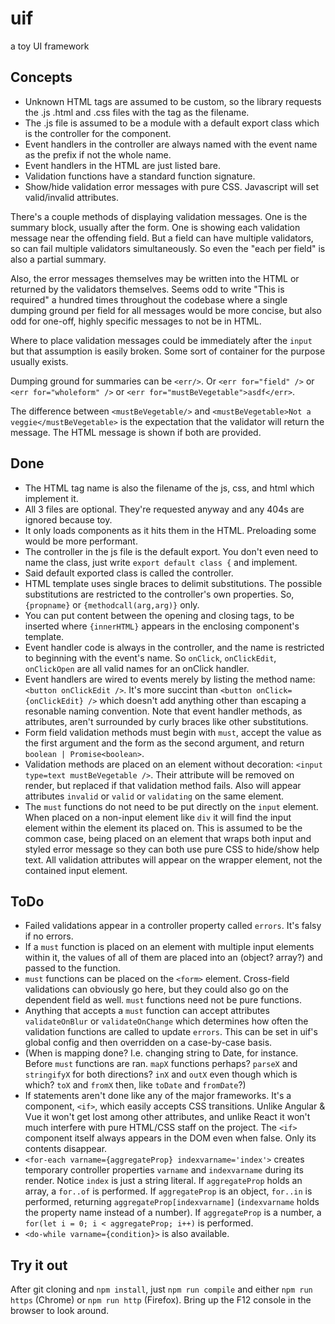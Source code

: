 # uif
a toy UI framework

## Concepts

* Unknown HTML tags are assumed to be custom, so the library requests the .js .html and .css files with the tag as the filename. 
* The .js file is assumed to be a module with a default export class which is the controller for the component.
* Event handlers in the controller are always named with the event name as the prefix if not the whole name.
* Event handlers in the HTML are just listed bare.  
* Validation functions have a standard function signature.
* Show/hide validation error messages with pure CSS. Javascript will set valid/invalid attributes.

There's a couple methods of displaying validation messages.  One is the summary block, usually after the form.  One is showing each validation message near the offending field.  But a field can have multiple validators, so can fail multiple validators simultaneously.  So even the "each per field" is also a partial summary.  

Also, the error messages themselves may be written into the HTML or returned by the validators themselves.  Seems odd to write "This is required" a hundred times throughout the codebase where a single dumping ground per field for all messages would be more concise, but also odd for one-off, highly specific messages to not be in HTML. 

Where to place validation messages could be immediately after the `input` but that assumption is easily broken.  Some sort of container for the purpose usually exists.

Dumping ground for summaries can be `<err/>`.  Or `<err for="field" />` or `<err for="wholeform" />` or `<err for="mustBeVegetable">asdf</err>`. 

The difference between `<mustBeVegetable/>` and `<mustBeVegetable>Not a veggie</mustBeVegetable>` is the expectation that the validator will return the message. The HTML message is shown if both are provided.


## Done

* The HTML tag name is also the filename of the js, css, and html which implement it. 
* All 3 files are optional. They're requested anyway and any 404s are ignored because toy.
* It only loads components as it hits them in the HTML. Preloading some would be more performant.
* The controller in the js file is the default export. You don't even need to name the class, just write `export default class {` and implement.
* Said default exported class is called the controller.
* HTML template uses single braces to delimit substitutions. The possible substitutions are restricted to the controller's own properties. So, `{propname}` or `{methodcall(arg,arg)}` only. 
* You can put content between the opening and closing tags, to be inserted where `{innerHTML}` appears in the enclosing component's template.
* Event handler code is always in the controller, and the name is restricted to beginning with the event's name.  So `onClick`, `onClickEdit`, `onClickOpen` are all valid names for an onClick handler.
* Event handlers are wired to events merely by listing the method name: `<button onClickEdit />`.  It's more succint than `<button onClick={onClickEdit} />` which doesn't add anything other than escaping a resonable naming convention.  Note that event handler methods, as attributes, aren't surrounded by curly braces like other substitutions.
* Form field validation methods must begin with `must`, accept the value as the first argument and the form as the second argument, and return `boolean | Promise<boolean>`. 
* Validation methods are placed on an element without decoration: `<input type=text mustBeVegetable />`.  Their attribute will be removed on render, but replaced if that validation method fails.  Also will appear attributes `invalid` or `valid` or `validating` on the same element.
* The `must` functions do not need to be put directly on the `input` element.  When placed on a non-input element like `div` it will find the input element within the element its placed on. This is assumed to be the common case, being placed on an element that wraps both input and styled error message so they can both use pure CSS to hide/show help text.  All validation attributes will appear on the wrapper element, not the contained input element. 

## ToDo 

* Failed validations appear in a controller property called `errors`.  It's falsy if no errors.
* If a `must` function is placed on an element with multiple input elements within it, the values of all of them are placed into an (object? array?) and passed to the function.
* `must` functions can be placed on the `<form>` element.  Cross-field validations can obviously go here, but they could also go on the dependent field as well.  `must` functions need not be pure functions.
* Anything that accepts a `must` function can accept attributes `validateOnBlur` or `validateOnChange` which determines how often the validation functions are called to update `errors`. This can be set in uif's global config and then overridden on a case-by-case basis.
* (When is mapping done?  I.e. changing string to Date, for instance.  Before `must` functions are ran. `mapX` functions perhaps? `parseX` and `stringifyX` for both directions? `inX` and `outX` even though which is which? `toX` and `fromX` then, like `toDate` and `fromDate`?) 
* If statements aren't done like any of the major frameworks.  It's a component, `<if>`, which easily accepts CSS transitions.  Unlike Angular & Vue it won't get lost among other attributes, and unlike React it won't much interfere with pure HTML/CSS staff on the project.  The `<if>` component itself always appears in the DOM even when false. Only its contents disappear.  
*  `<for-each varname={aggregateProp} indexvarname='index'>` creates temporary controller properties `varname` and `indexvarname` during its render.  Notice `index` is just a string literal. If `aggregateProp` holds an array, a `for..of` is performed.  If `aggregateProp` is an object, `for..in` is performed, returning `aggregateProp[indexvarname]` (`indexvarname` holds the property name instead of a number).  If `aggregateProp` is a number, a `for(let i = 0; i < aggregateProp; i++)` is performed.
* `<do-while varname={condition}>` is also available.

## Try it out

After git cloning and `npm install`, just `npm run compile` and either `npm run https` (Chrome) or `npm run http` (Firefox).  Bring up the F12 console in the browser to look around. 
